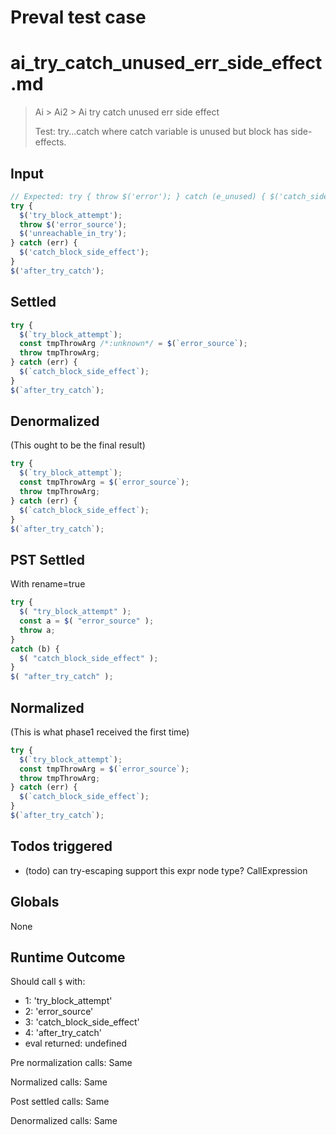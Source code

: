 # Preval test case

# ai_try_catch_unused_err_side_effect.md

> Ai > Ai2 > Ai try catch unused err side effect
>
> Test: try...catch where catch variable is unused but block has side-effects.

## Input

`````js filename=intro
// Expected: try { throw $('error'); } catch (e_unused) { $('catch_side_effect'); } (or equivalent)
try {
  $('try_block_attempt');
  throw $('error_source');
  $('unreachable_in_try');
} catch (err) {
  $('catch_block_side_effect');
}
$('after_try_catch');
`````


## Settled


`````js filename=intro
try {
  $(`try_block_attempt`);
  const tmpThrowArg /*:unknown*/ = $(`error_source`);
  throw tmpThrowArg;
} catch (err) {
  $(`catch_block_side_effect`);
}
$(`after_try_catch`);
`````


## Denormalized
(This ought to be the final result)

`````js filename=intro
try {
  $(`try_block_attempt`);
  const tmpThrowArg = $(`error_source`);
  throw tmpThrowArg;
} catch (err) {
  $(`catch_block_side_effect`);
}
$(`after_try_catch`);
`````


## PST Settled
With rename=true

`````js filename=intro
try {
  $( "try_block_attempt" );
  const a = $( "error_source" );
  throw a;
}
catch (b) {
  $( "catch_block_side_effect" );
}
$( "after_try_catch" );
`````


## Normalized
(This is what phase1 received the first time)

`````js filename=intro
try {
  $(`try_block_attempt`);
  const tmpThrowArg = $(`error_source`);
  throw tmpThrowArg;
} catch (err) {
  $(`catch_block_side_effect`);
}
$(`after_try_catch`);
`````


## Todos triggered


- (todo) can try-escaping support this expr node type? CallExpression


## Globals


None


## Runtime Outcome


Should call `$` with:
 - 1: 'try_block_attempt'
 - 2: 'error_source'
 - 3: 'catch_block_side_effect'
 - 4: 'after_try_catch'
 - eval returned: undefined

Pre normalization calls: Same

Normalized calls: Same

Post settled calls: Same

Denormalized calls: Same
